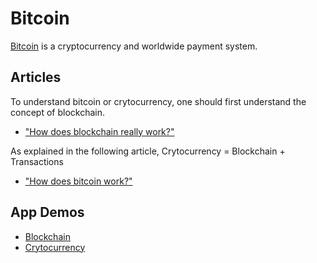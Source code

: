 # Bitcoin

[Bitcoin](https://en.wikipedia.org/wiki/Bitcoin) is a cryptocurrency and worldwide payment system.

## Articles

To understand bitcoin or crytocurrency, one should first understand the concept of blockchain.
* ["How does blockchain really work?"](https://medium.freecodecamp.org/how-does-blockchain-really-work-i-built-an-app-to-show-you-6b70cd4caf7d)

As explained in the following article, Crytocurrency = Blockchain + Transactions
* ["How does bitcoin work?"](https://medium.freecodecamp.org/how-does-bitcoin-work-i-built-an-app-to-show-you-f9fcd50bdd0d)

## App Demos 
* [Blockchain](https://blockchaindemo.io/)
* [Crytocurrency](https://coindemo.io/)
